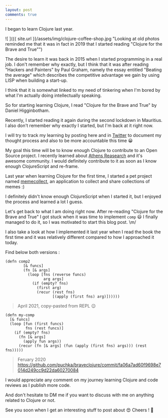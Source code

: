 ```yaml
---
layout: post
comments: true
---
```


I began to learn Clojure last year.

![ ]({{ site.url }}/assets/img/clojure-coffee-shop.jpg
"Looking at old photos reminded me that it was in fact in 2019 that I started reading "Clojure for the Brave and True"")

The desire to learn it was back in 2015 when I started programming in a real job.
I don't remember why exactly, but I think that it was after reading "Hackers and Painters"
by Paul Graham, namely the essay entitled "Beating the average" which describes the
competitive advantage we gain by using LISP when building a start-up.

I think that it is somewhat linked to my need of tinkering when I'm bored by what
I'm actually doing intellectually speaking.

So for starting learning Clojure, I read "Clojure for the Brave and True"
by Daniel Higginbotham.

Recently, I started reading it again during the second lockdown in Mauritius.
I also don't remember why exactly I started, but I'm back at it right now.

I will try to track my learning by posting here and in [Twitter](https://twitter.com/MariusRabenariv/)
to document my thought process and also to be more accountable this time :grinning:

My goal this time will be to know enough Clojure to contribute to an Open Source project.
I recently learned about [Athens Reasearch](https://github.com/athensresearch) and it's awesome community.
I would definitely contribute to it as soon as I know enough ClojureScript and re-frame.

Last year when learning Clojure for the first time, I started a pet project named
[memecollect](https://github.com/puchka/memecollect), an application to collect and share collections of memes :)

I definitely didn't know enough ClojureScript when I started it, but I enjoyed the process and learned a lot I guess.

Let's get back to what I am doing right now.
After re-reading "Clojure for the Brave and True" I got stuck when it was time to implement `comp` :smiley:
I finally managed to do it, so I was motivated to start this blog post. \m/

I also take a look at how I implemented it last year when I read the book the first time and
it was relatively different compared to how I approached it today.

Find below both versions :


```
(defn comp2
        [& funcs]
        (fn [& args]
          (loop [fns (reverse funcs)
                 arg args]
            (if (empty? fns)
              (first arg)
              (recur (rest fns)
                     [(apply (first fns) arg)])))))
```
> April 2021, copy-pasted from REPL :wink:


```
(defn my-comp
  [& funcs]
  (loop [fun (first funcs)
         fns (rest funcs)]
    (if (empty? fns)
      (fn [& args]
        (apply fun args))
      (recur (fn [& args] (fun (apply (first fns) args))) (rest fns)))))
```
> Feruary 2020 https://github.com/puchka/braveclojure/commit/fa06a7ad60f9698e7014d249cc9d22da60270084

I would appreciate any comment on my journey learning Clojure and code reviews as I publish more code.

And don't hesitate to DM me if you want to discuss with me on anything related to Clojure or not.

See you soon when I get an interesting stuff to post about :heart_eyes: Cheers ! :beers:
